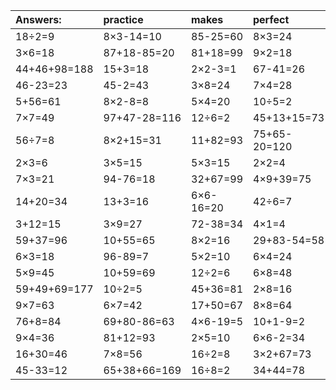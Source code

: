 | Answers: | practice | makes | perfect | ! |
| :--- | :--- | :--- | :--- | :--- |
| 18÷2=9 | 8×3-14=10 | 85-25=60 | 8×3=24 | 46+22+39=107 | 
| 3×6=18 | 87+18-85=20 | 81+18=99 | 9×2=18 | 9×9=81 | 
| 44+46+98=188 | 15+3=18 | 2×2-3=1 | 67-41=26 | 7×6=42 | 
| 46-23=23 | 45-2=43 | 3×8=24 | 7×4=28 | 75-42=33 | 
| 5+56=61 | 8×2-8=8 | 5×4=20 | 10÷5=2 | 84-58=26 | 
| 7×7=49 | 97+47-28=116 | 12÷6=2 | 45+13+15=73 | 38+38+56=132 | 
| 56÷7=8 | 8×2+15=31 | 11+82=93 | 75+65-20=120 | 4×8=32 | 
| 2×3=6 | 3×5=15 | 5×3=15 | 2×2=4 | 55+71-9=117 | 
| 7×3=21 | 94-76=18 | 32+67=99 | 4×9+39=75 | 4×7=28 | 
| 14+20=34 | 13+3=16 | 6×6-16=20 | 42÷6=7 | 48÷8=6 | 
| 3+12=15 | 3×9=27 | 72-38=34 | 4×1=4 | 6×2-8=4 | 
| 59+37=96 | 10+55=65 | 8×2=16 | 29+83-54=58 | 84+29+87=200 | 
| 6×3=18 | 96-89=7 | 5×2=10 | 6×4=24 | 42+19+80=141 | 
| 5×9=45 | 10+59=69 | 12÷2=6 | 6×8=48 | 3×4=12 | 
| 59+49+69=177 | 10÷2=5 | 45+36=81 | 2×8=16 | 1×1=1 | 
| 9×7=63 | 6×7=42 | 17+50=67 | 8×8=64 | 77-19=58 | 
| 76+8=84 | 69+80-86=63 | 4×6-19=5 | 10+1-9=2 | 53+4-44=13 | 
| 9×4=36 | 81+12=93 | 2×5=10 | 6×6-2=34 | 31+21-46=6 | 
| 16+30=46 | 7×8=56 | 16÷2=8 | 3×2+67=73 | 2×4=8 | 
| 45-33=12 | 65+38+66=169 | 16÷8=2 | 34+44=78 | 99-72=27 | 
